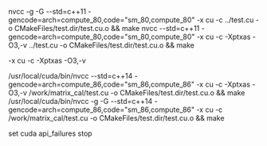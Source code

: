 


nvcc -g -G --std=c++11 -gencode=arch=compute_80,code=\"sm_80,compute_80\"  -x cu -c  ../test.cu -o CMakeFiles/test.dir/test.cu.o  && make
nvcc --std=c++11 -gencode=arch=compute_80,code=\"sm_80,compute_80\"  -x cu -c  -Xptxas -O3,-v  ../test.cu -o CMakeFiles/test.dir/test.cu.o  && make

-x cu -c -Xptxas -O3,-v 



/usr/local/cuda/bin/nvcc  --std=c++14 -gencode=arch=compute_86,code=\"sm_86,compute_86\"  -x cu -c -Xptxas -O3,-v  /work/matrix_cal/test.cu -o CMakeFiles/test.dir/test.cu.o  && make
/usr/local/cuda/bin/nvcc -g -G --std=c++14 -gencode=arch=compute_86,code=\"sm_86,compute_86\"  -x cu -c  /work/matrix_cal/test.cu -o CMakeFiles/test.dir/test.cu.o  && make 


set cuda api_failures stop